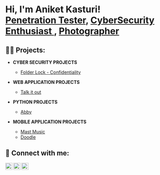 <h1>Hi, I'm Aniket Kasturi! <br/><a href="https://github.com/Mr-Unencrypted-Soul">Penetration Tester</a>, <a href="https://www.linkedin.com/in/aniket-kasturi-4b783b1a4/">CyberSecurity Enthusiast </a>, <a href="https://www.instagram.com/42graphic.frames?igsh=MXVxbWQzeXE0MW9udA==">Photographer</a></h1>

<h2>👨‍💻 Projects:</h2>

- <b>CYBER SECURITY PROJECTS</b>
  - [Folder Lock - Confidentiality](https://github.com/Mr-Unencrypted-Soul/folderlock)

- <b> WEB APPLICATION PROJECTS</b>
  - [Talk it out](https://github.com/Mr-Unencrypted-Soul/talkitout) 

- <b>PYTHON PROJECTS</b>
  - [Abby](https://github.com/Mr-Unencrypted-Soul/abby)

- <b>MOBILE APPLICATION PROJECTS</b>
  - [Mast Music](https://github.com/Mr-Unencrypted-Soul/abby)
  - [Doodle](https://github.com/Mr-Unencrypted-Soul/doodle)



<h2> 🤳 Connect with me:</h2>

[<img align="left" alt="ak | Twitter" width="22px" src="https://cdn.jsdelivr.net/npm/simple-icons@v3/icons/twitter.svg" />][twitter]
[<img align="left" alt="ak | LinkedIn" width="22px" src="https://cdn.jsdelivr.net/npm/simple-icons@v3/icons/linkedin.svg" />][linkedin]
[<img align="left" alt="ak | Instagram" width="22px" src="https://cdn.jsdelivr.net/npm/simple-icons@v3/icons/instagram.svg" />][instagram]

[twitter]: https://twitter.com/3ncrypTed_soul
[instagram]: https://www.instagram.com/42graphic.frames
[linkedin]: https://www.linkedin.com/in/aniket-kasturi-4b783b1a4/
